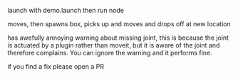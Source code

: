 
launch with demo.launch
then run node

moves, then spawns box, picks up and moves and drops off at new location

has awefully annoying warning about missing joint, this is because the joint is actuated by a plugin rather than moveit, but it is aware of the joint and therefore complains. You can ignore the warning and it performs fine.

if you find a fix please open a PR


